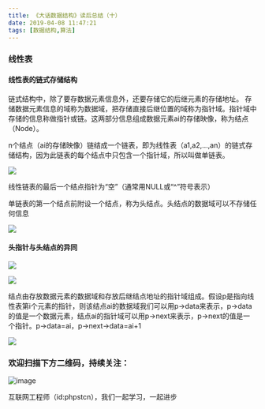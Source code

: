 ```yaml
---
title: 《大话数据结构》读后总结（十）
date: 2019-04-08 11:47:21
tags: [数据结构,算法]
---
```

### 线性表
#### 线性表的链式存储结构
链式结构中，除了要存数据元素信息外，还要存储它的后继元素的存储地址。
存储数据元素信息的域称为数据域，把存储直接后继位置的域称为指针域。指针域中存储的信息称做指针或链。这两部分信息组成数据元素ai的存储映像，称为结点（Node）。

n个结点（ai的存储映像）链结成一个链表，即为线性表（a1,a2,...,an）的链式存储结构，因为此链表的每个结点中只包含一个指针域，所以叫做单链表。

![](https://user-gold-cdn.xitu.io/2019/4/4/169e7c2f01747fd3?w=1152&h=378&f=jpeg&s=29605)

线性链表的最后一个结点指针为“空”（通常用NULL或“^”符号表示）

单链表的第一个结点前附设一个结点，称为头结点。头结点的数据域可以不存储任何信息

![](https://user-gold-cdn.xitu.io/2019/4/4/169e7c6d3459fd5b?w=1152&h=271&f=jpeg&s=33300)

#### 头指针与头结点的异同

![](https://user-gold-cdn.xitu.io/2019/4/4/169e7c7754029c75?w=1152&h=703&f=jpeg&s=80160)

![](https://user-gold-cdn.xitu.io/2019/4/8/169faf7168f5d76a?w=1152&h=349&f=jpeg&s=28690)

结点由存放数据元素的数据域和存放后继结点地址的指针域组成。假设p是指向线性表第i个元素的指针，则该结点ai的数据域我们可以用p->data来表示，p->data的值是一个数据元素，结点ai的指针域可以用p->next来表示，p->next的值是一个指针。p->data=ai，p->next->data=ai+1

![](https://user-gold-cdn.xitu.io/2019/4/8/169faf8b69e718b9?w=768&h=317&f=jpeg&s=18343)

### 欢迎扫描下方二维码，持续关注：
![image](https://user-gold-cdn.xitu.io/2019/3/21/1699eba93eba8faa?w=258&h=258&f=jpeg&s=16510)

互联网工程师（id:phpstcn），我们一起学习，一起进步